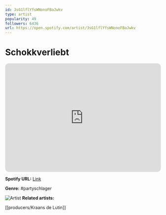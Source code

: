 ```yaml
---
id: 3sG1lflYfsWNonoFBaJwkv
type: artist
popularity: 49
followers: 6436
url: https://open.spotify.com/artist/3sG1lflYfsWNonoFBaJwkv
---
```

# Schokkverliebt

<iframe style="border-radius:12px" src="https://open.spotify.com/embed/artist/3sG1lflYfsWNonoFBaJwkv" width="100%" height="352" frameBorder="0" allowfullscreen="" allow="autoplay; clipboard-write; encrypted-media; fullscreen; picture-in-picture" loading="lazy"></iframe>

**Spotify URL:** [Link](https://open.spotify.com/artist/3sG1lflYfsWNonoFBaJwkv)

**Genre:**  #partyschlager

![Artist](https://i.scdn.co/image/ab6761610000e5eb4734be4c9bacf038ce39337b)
**Related artists:**

[[producers/Kraans de Lutin]]
